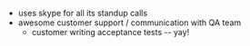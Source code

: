 
* uses skype for all its standup calls
* awesome customer support / communication with QA team
  * customer writing acceptance tests -- yay!
